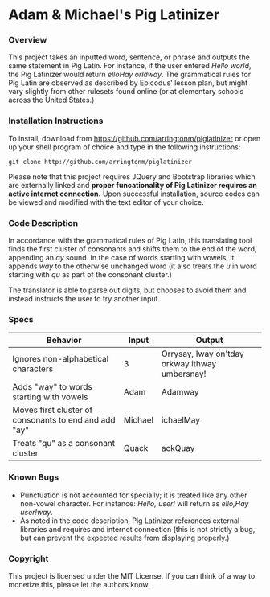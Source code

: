 # Adam & Michael's Pig Latinizer


### Overview

This project takes an inputted word, sentence, or phrase and outputs the same statement in Pig Latin. For instance, if the user entered _Hello world_, the Pig Latinizer would return _elloHay orldway_. The grammatical rules for Pig Latin are observed as described by Epicodus' lesson plan, but might vary slightly from other rulesets found online (or at elementary schools across the United States.)


### Installation Instructions
To install, download from  https://github.com/arringtonm/piglatinizer or open up your shell program of choice and type in the following instructions:

``git clone http://github.com/arringtonm/piglatinizer``

Please note that this project requires JQuery and Bootstrap libraries which are externally linked and **proper funcationality of Pig Latinizer requires an active internet connection.** Upon successful installation, source codes can be viewed and modified with the text editor of your choice.

### Code Description

In accordance with the grammatical rules of Pig Latin, this translating tool finds the first cluster of consonants and shifts them to the end of the word, appending an _ay_ sound. In the case of words starting with vowels, it appends _way_ to the otherwise unchanged word (it also treats the _u_ in word starting with _qu_ as part of the consonant cluster.)

The translator is able to parse out digits, but chooses to avoid them and instead instructs the user to try another input.

### Specs

| Behavior       | Input           | Output  |
| ------------- |-------------| -----|
| Ignores non-alphabetical characters | 3 | Orrysay, Iway on'tday orkway ithway umbersnay! |
| Adds "way" to words starting with vowels   | Adam      |   Adamway |
| Moves first cluster of consonants to end and add "ay" | Michael  |  ichaelMay |
| Treats "qu" as a consonant cluster | Quack | ackQuay |


### Known Bugs

* Punctuation is not accounted for specially; it is treated like any other non-vowel character. For instance:
_Hello, user!_ will return as _ello,Hay user!way_.
* As noted in the code description, Pig Latinizer references external libraries and requires and internet connection (this is not strictly a bug, but can prevent the expected results from displaying properly.)


### Copyright

This project is licensed under the MIT License. If you can think of a way to monetize this, please let the authors know.
